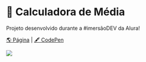 # 🔢  Calculadora de Média


Projeto desenvolvido durante a #imersãoDEV da Alura!

[🌎 Página](https://andressadacosta.github.io/calculadora-de-media/)  |  [🖋 CodePen](https://codepen.io/andressadacosta/full/NWwZmop)

<img src="https://github.com/AndressaDaCosta/calculadora-de-media/blob/main/img/Captura%20de%20Tela%202022-04-01%20a%CC%80s%2018.10.54.png?raw=true">
 
